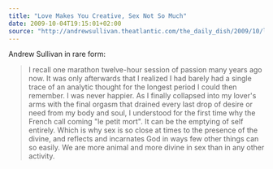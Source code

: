```yaml
---
title: "Love Makes You Creative, Sex Not So Much"
date: 2009-10-04T19:15:01+02:00
source: "http://andrewsullivan.theatlantic.com/the_daily_dish/2009/10/love-makes-you-creative-sex-not-so-much.html"
---
```


Andrew Sullivan in rare form:

> I recall one marathon twelve-hour session of passion many years ago now. It was only afterwards that I realized I had barely had a single trace of an analytic thought for the longest period I could then remember. I was never happier. As I finally collapsed into my lover's arms with the final orgasm that drained every last drop of desire or need from my body and soul, I understood for the first time why the French call coming "le petit mort". It can be the emptying of self entirely. Which is why sex is so close at times to the presence of the divine, and reflects and incarnates God in ways few other things can so easily. We are more animal and more divine in sex than in any other activity.

